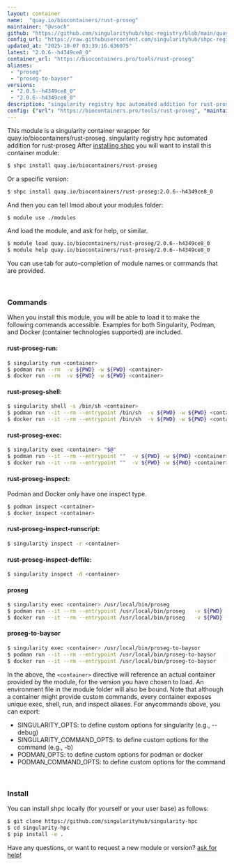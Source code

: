 ```yaml
---
layout: container
name:  "quay.io/biocontainers/rust-proseg"
maintainer: "@vsoch"
github: "https://github.com/singularityhub/shpc-registry/blob/main/quay.io/biocontainers/rust-proseg/container.yaml"
config_url: "https://raw.githubusercontent.com/singularityhub/shpc-registry/main/quay.io/biocontainers/rust-proseg/container.yaml"
updated_at: "2025-10-07 03:39:16.636075"
latest: "2.0.6--h4349ce8_0"
container_url: "https://biocontainers.pro/tools/rust-proseg"
aliases:
 - "proseg"
 - "proseg-to-baysor"
versions:
 - "2.0.5--h4349ce8_0"
 - "2.0.6--h4349ce8_0"
description: "singularity registry hpc automated addition for rust-proseg"
config: {"url": "https://biocontainers.pro/tools/rust-proseg", "maintainer": "@vsoch", "description": "singularity registry hpc automated addition for rust-proseg", "latest": {"2.0.6--h4349ce8_0": "sha256:fe53ec715b3fb6f044d9de9646d73b650200b59a1f9ade506ab255c1c10d28ef"}, "tags": {"2.0.5--h4349ce8_0": "sha256:41468b8a80a377ddf4ce2d0d48406ce881087651fbe10b7aed4d5f5dd399c085", "2.0.6--h4349ce8_0": "sha256:fe53ec715b3fb6f044d9de9646d73b650200b59a1f9ade506ab255c1c10d28ef"}, "docker": "quay.io/biocontainers/rust-proseg", "aliases": {"proseg": "/usr/local/bin/proseg", "proseg-to-baysor": "/usr/local/bin/proseg-to-baysor"}}
---
```


This module is a singularity container wrapper for quay.io/biocontainers/rust-proseg.
singularity registry hpc automated addition for rust-proseg
After [installing shpc](#install) you will want to install this container module:


```bash
$ shpc install quay.io/biocontainers/rust-proseg
```

Or a specific version:

```bash
$ shpc install quay.io/biocontainers/rust-proseg:2.0.6--h4349ce8_0
```

And then you can tell lmod about your modules folder:

```bash
$ module use ./modules
```

And load the module, and ask for help, or similar.

```bash
$ module load quay.io/biocontainers/rust-proseg/2.0.6--h4349ce8_0
$ module help quay.io/biocontainers/rust-proseg/2.0.6--h4349ce8_0
```

You can use tab for auto-completion of module names or commands that are provided.

<br>

### Commands

When you install this module, you will be able to load it to make the following commands accessible.
Examples for both Singularity, Podman, and Docker (container technologies supported) are included.

#### rust-proseg-run:

```bash
$ singularity run <container>
$ podman run --rm  -v ${PWD} -w ${PWD} <container>
$ docker run --rm  -v ${PWD} -w ${PWD} <container>
```

#### rust-proseg-shell:

```bash
$ singularity shell -s /bin/sh <container>
$ podman run --it --rm --entrypoint /bin/sh  -v ${PWD} -w ${PWD} <container>
$ docker run --it --rm --entrypoint /bin/sh  -v ${PWD} -w ${PWD} <container>
```

#### rust-proseg-exec:

```bash
$ singularity exec <container> "$@"
$ podman run --it --rm --entrypoint ""  -v ${PWD} -w ${PWD} <container> "$@"
$ docker run --it --rm --entrypoint ""  -v ${PWD} -w ${PWD} <container> "$@"
```

#### rust-proseg-inspect:

Podman and Docker only have one inspect type.

```bash
$ podman inspect <container>
$ docker inspect <container>
```

#### rust-proseg-inspect-runscript:

```bash
$ singularity inspect -r <container>
```

#### rust-proseg-inspect-deffile:

```bash
$ singularity inspect -d <container>
```


#### proseg

```bash
$ singularity exec <container> /usr/local/bin/proseg
$ podman run --it --rm --entrypoint /usr/local/bin/proseg   -v ${PWD} -w ${PWD} <container> -c " $@"
$ docker run --it --rm --entrypoint /usr/local/bin/proseg   -v ${PWD} -w ${PWD} <container> -c " $@"
```


#### proseg-to-baysor

```bash
$ singularity exec <container> /usr/local/bin/proseg-to-baysor
$ podman run --it --rm --entrypoint /usr/local/bin/proseg-to-baysor   -v ${PWD} -w ${PWD} <container> -c " $@"
$ docker run --it --rm --entrypoint /usr/local/bin/proseg-to-baysor   -v ${PWD} -w ${PWD} <container> -c " $@"
```



In the above, the `<container>` directive will reference an actual container provided
by the module, for the version you have chosen to load. An environment file in the
module folder will also be bound. Note that although a container
might provide custom commands, every container exposes unique exec, shell, run, and
inspect aliases. For anycommands above, you can export:

 - SINGULARITY_OPTS: to define custom options for singularity (e.g., --debug)
 - SINGULARITY_COMMAND_OPTS: to define custom options for the command (e.g., -b)
 - PODMAN_OPTS: to define custom options for podman or docker
 - PODMAN_COMMAND_OPTS: to define custom options for the command

<br>

### Install

You can install shpc locally (for yourself or your user base) as follows:

```bash
$ git clone https://github.com/singularityhub/singularity-hpc
$ cd singularity-hpc
$ pip install -e .
```

Have any questions, or want to request a new module or version? [ask for help!](https://github.com/singularityhub/singularity-hpc/issues)